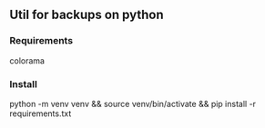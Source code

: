 ## Util for backups on python

### Requirements
colorama

### Install
python -m venv venv && source venv/bin/activate && pip install -r requirements.txt
